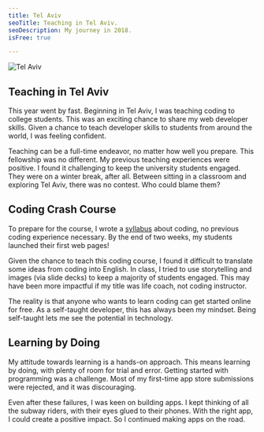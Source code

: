 ```yaml
---
title: Tel Aviv
seoTitle: Teaching in Tel Aviv.
seoDescription: My journey in 2018.
isFree: true

---
```


![Tel Aviv](https://raw.github.com/maelstroms38/journey-2018/master/assets/tel-aviv.jpg?raw=true "Tel Aviv")

## Teaching in Tel Aviv

This year went by fast. Beginning in Tel Aviv, I was teaching coding to college students. This was an exciting chance to share my web developer skills. Given a chance to teach developer skills to students from around the world, I was feeling confident.

Teaching can be a full-time endeavor, no matter how well you prepare. This fellowship was no different. My previous teaching experiences were positive. I found it challenging to keep the university students engaged. They were on a winter break, after all. Between sitting in a classroom and exploring Tel Aviv, there was no contest. Who could blame them?

## Coding Crash Course

To prepare for the course, I wrote a [syllabus](https://hackmd.io/-M13Orx5SVGrfoA9zW0U5g) about coding, no previous coding experience necessary. By the end of two weeks, my students launched their first web pages! 

Given the chance to teach this coding course, I found it difficult to translate some ideas from coding into English. In class, I tried to use storytelling and images (via slide decks) to keep a majority of students engaged. This may have been more impactful if my title was life coach, not coding instructor. 

The reality is that anyone who wants to learn coding can get started online for free. As a self-taught developer, this has always been my mindset. Being self-taught lets me see the potential in technology.

## Learning by Doing 

My attitude towards learning is a hands-on approach. This means learning by doing, with plenty of room for trial and error. Getting started with programming was a challenge. Most of my first-time app store submissions were rejected, and it was discouraging. 

Even after these failures, I was keen on building apps. I kept thinking of all the subway riders, with their eyes glued to their phones. With the right app, I could create a positive impact. So I continued making apps on the road. 